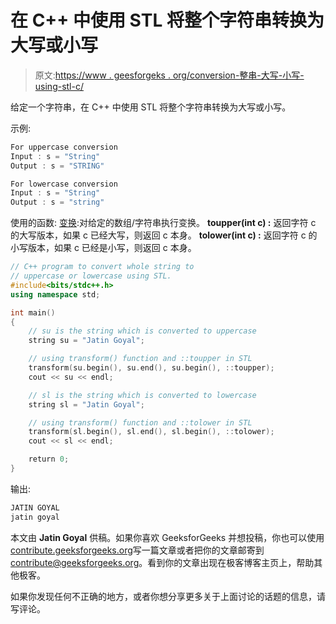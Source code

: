 # 在 C++ 中使用 STL 将整个字符串转换为大写或小写

> 原文:[https://www . geesforgeks . org/conversion-整串-大写-小写-using-stl-c/](https://www.geeksforgeeks.org/conversion-whole-string-uppercase-lowercase-using-stl-c/)

给定一个字符串，在 C++ 中使用 STL 将整个字符串转换为大写或小写。

示例:

```cpp
For uppercase conversion
Input : s = "String"
Output : s = "STRING"

For lowercase conversion
Input : s = "String"
Output : s = "string"

```

使用的函数:
[变换](https://www.geeksforgeeks.org/transform-c-stl-perform-operation-elements/):对给定的数组/字符串执行变换。
**toupper(int c) :** 返回字符 c 的大写版本，如果 c 已经大写，则返回 c 本身。
**tolower(int c) :** 返回字符 c 的小写版本，如果 c 已经是小写，则返回 c 本身。

```cpp
// C++ program to convert whole string to
// uppercase or lowercase using STL.
#include<bits/stdc++.h>
using namespace std;

int main()
{
    // su is the string which is converted to uppercase
    string su = "Jatin Goyal";

    // using transform() function and ::toupper in STL
    transform(su.begin(), su.end(), su.begin(), ::toupper);
    cout << su << endl;

    // sl is the string which is converted to lowercase
    string sl = "Jatin Goyal";

    // using transform() function and ::tolower in STL
    transform(sl.begin(), sl.end(), sl.begin(), ::tolower);
    cout << sl << endl;

    return 0;
}
```

输出:

```cpp
JATIN GOYAL
jatin goyal

```

本文由 **Jatin Goyal** 供稿。如果你喜欢 GeeksforGeeks 并想投稿，你也可以使用[contribute.geeksforgeeks.org](http://contribute.geeksforgeeks.org)写一篇文章或者把你的文章邮寄到 contribute@geeksforgeeks.org。看到你的文章出现在极客博客主页上，帮助其他极客。

如果你发现任何不正确的地方，或者你想分享更多关于上面讨论的话题的信息，请写评论。